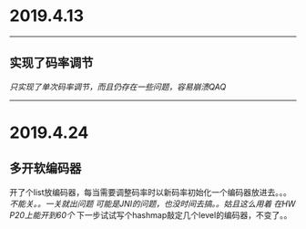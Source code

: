 # 2019.4.13
------

## 实现了码率调节

*只实现了单次码率调节，而且仍存在一些问题，容易崩溃QAQ*

------
# 2019.4.24

## 多开软编码器
开了个list放编码器，每当需要调整码率时以新码率初始化一个编码器放进去。。。
*不能关。。一关就出问题 可能是JNI的问题，也没时间去搞。。姑且这么用着*
*在HW P20上能开到60个*
下一步试试写个hashmap敲定几个level的编码器，不变了。。
